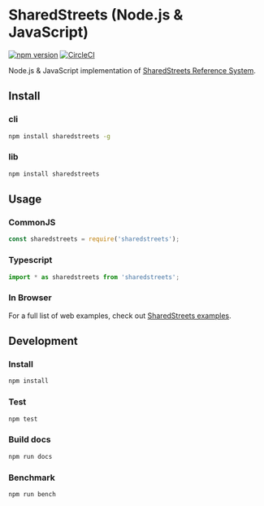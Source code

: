 # SharedStreets (Node.js & JavaScript)

[![npm version](https://badge.fury.io/js/sharedstreets.svg)](https://badge.fury.io/js/sharedstreets)
[![CircleCI](https://circleci.com/gh/sharedstreets/sharedstreets-js.svg?style=svg)](https://circleci.com/gh/sharedstreets/sharedstreets-js)

Node.js & JavaScript implementation of [SharedStreets Reference System](https://github.com/sharedstreets/sharedstreets-ref-system).

## Install

### cli

```sh
npm install sharedstreets -g
```

### lib

```sh
npm install sharedstreets
```

## Usage

### CommonJS

```js
const sharedstreets = require('sharedstreets');
```

### Typescript

```js
import * as sharedstreets from 'sharedstreets';
```

### In Browser

For a full list of web examples, check out [SharedStreets examples](https://github.com/sharedstreets/sharedstreets-examples).

## Development

### Install

```sh
npm install
```

### Test

```sh
npm test
```

### Build docs

```sh
npm run docs
```

### Benchmark

```sh
npm run bench
```
